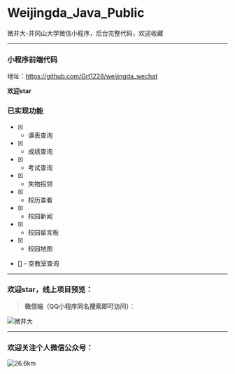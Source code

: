 # **Weijingda_Java_Public**
微井大-井冈山大学微信小程序，后台完整代码，欢迎收藏

---

### 小程序前端代码

地址：https://github.com/Grt1228/weijingda_wechat

**欢迎star**

### **已实现功能**

- [x] - 课表查询
- [x] - 成绩查询
- [x] - 考试查询
- [x] - 失物招领
- [x] - 校历查看
- [x] - 校园新闻
- [x] - 校园留言板
- [x] - 校园地图

- [] - 空教室查询


---

### **欢迎star**，线上项目预览：

> **微信端（QQ小程序同名搜索即可访问）**：

![微井大](https://wjdgood.oss-cn-shanghai.aliyuncs.com/%E9%BB%91%E8%89%B2.png)

---
### **欢迎关注个人微信公众号**：
![26.6km](https://wjdgood.oss-cn-shanghai.aliyuncs.com/qrcode_for_gh_0c045d619550_430.jpg)
